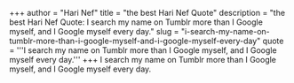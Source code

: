 +++
author = "Hari Nef"
title = "the best Hari Nef Quote"
description = "the best Hari Nef Quote: I search my name on Tumblr more than I Google myself, and I Google myself every day."
slug = "i-search-my-name-on-tumblr-more-than-i-google-myself-and-i-google-myself-every-day"
quote = '''I search my name on Tumblr more than I Google myself, and I Google myself every day.'''
+++
I search my name on Tumblr more than I Google myself, and I Google myself every day.

